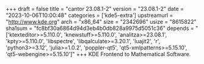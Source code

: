 +++
draft = false
title = "cantor 23.08.1-2"
version = "23.08.1-2"
date = "2023-10-06T10:00:48"
categories = ['kde5-extra']
upstreamurl = "http://www.kde.org"
arch = "x86_64"
size = "2342696"
usize = "8615822"
sha1sum = "fc8bf30a6864d94d3eb4b0db828a9975d5051c36"
depends = "['ktexteditor>=5.110.0', 'knewstuff>=5.110.0', 'analitza>=23.08.1', 'kpty>=5.110.0', 'libspectre', 'libqalculate>=3.20.1', 'luajit2', 'r', 'python3>=3.12', 'julia>=1.0.2', 'poppler-qt5', 'qt5-xmlpatterns>=5.15.10', 'qt5-webengine>=5.15.10']"
+++
KDE Frontend to Mathematical Software.